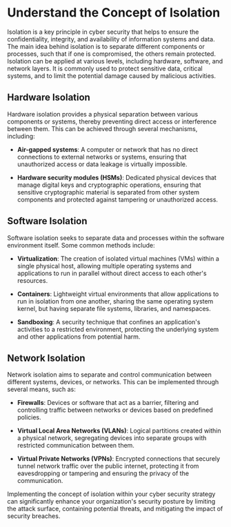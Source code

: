 # Understand the Concept of Isolation

Isolation is a key principle in cyber security that helps to ensure the confidentiality, integrity, and availability of information systems and data. The main idea behind isolation is to separate different components or processes, such that if one is compromised, the others remain protected. Isolation can be applied at various levels, including hardware, software, and network layers. It is commonly used to protect sensitive data, critical systems, and to limit the potential damage caused by malicious activities.

## Hardware Isolation

Hardware isolation provides a physical separation between various components or systems, thereby preventing direct access or interference between them. This can be achieved through several mechanisms, including:

- **Air-gapped systems**: A computer or network that has no direct connections to external networks or systems, ensuring that unauthorized access or data leakage is virtually impossible.

- **Hardware security modules (HSMs)**: Dedicated physical devices that manage digital keys and cryptographic operations, ensuring that sensitive cryptographic material is separated from other system components and protected against tampering or unauthorized access.

## Software Isolation

Software isolation seeks to separate data and processes within the software environment itself. Some common methods include:

- **Virtualization**: The creation of isolated virtual machines (VMs) within a single physical host, allowing multiple operating systems and applications to run in parallel without direct access to each other's resources.

- **Containers**: Lightweight virtual environments that allow applications to run in isolation from one another, sharing the same operating system kernel, but having separate file systems, libraries, and namespaces.

- **Sandboxing**: A security technique that confines an application's activities to a restricted environment, protecting the underlying system and other applications from potential harm.

## Network Isolation

Network isolation aims to separate and control communication between different systems, devices, or networks. This can be implemented through several means, such as:

- **Firewalls**: Devices or software that act as a barrier, filtering and controlling traffic between networks or devices based on predefined policies.

- **Virtual Local Area Networks (VLANs)**: Logical partitions created within a physical network, segregating devices into separate groups with restricted communication between them.

- **Virtual Private Networks (VPNs)**: Encrypted connections that securely tunnel network traffic over the public internet, protecting it from eavesdropping or tampering and ensuring the privacy of the communication.

Implementing the concept of isolation within your cyber security strategy can significantly enhance your organization's security posture by limiting the attack surface, containing potential threats, and mitigating the impact of security breaches.